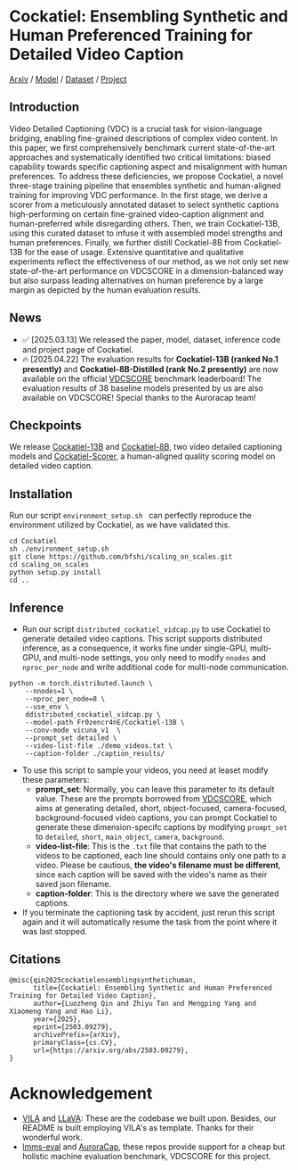 # Cockatiel: Ensembling Synthetic and Human Preferenced Training for Detailed Video Caption
[Arxiv](https://arxiv.org/abs/2503.09279) / [Model](https://huggingface.co/Fr0zencr4nE/Cockatiel-13B) / [Dataset](https://huggingface.co/datasets/Fr0zencr4nE/Cockatiel-4K) / [Project](https://sais-fuxi.github.io/projects/cockatiel/)

## Introduction

Video Detailed Captioning (VDC) is a crucial task for vision-language bridging, enabling fine-grained descriptions of complex video content. In this paper, we first comprehensively benchmark current state-of-the-art approaches and systematically identified two critical limitations: biased capability towards specific captioning aspect and misalignment with human preferences. To address these deficiencies, we propose Cockatiel, a novel three-stage training pipeline that ensembles synthetic and human-aligned training for improving VDC performance. In the first stage, we derive a scorer from a meticulously annotated dataset to select synthetic captions high-performing on certain fine-grained video-caption alignment and human-preferred while disregarding others. Then, we train Cockatiel-13B, using this curated dataset to infuse it with assembled model strengths and human preferences. Finally, we further distill Cockatiel-8B from Cockatiel-13B for the ease of usage. Extensive quantitative and qualitative experiments reflect the effectiveness of our method, as we not only set new state-of-the-art performance on VDCSCORE in a dimension-balanced way but also surpass leading alternatives on human preference by a large margin as depicted by the human evaluation results.

## News
- &#x2705; [2025.03.13] We released the paper, model, dataset, inference code and project page of Cockatiel.
- &#x1F525; [2025.04.22] The evaluation results for **Cockatiel-13B (ranked No.1 presently)** and **Cockatiel-8B-Distilled (rank No.2 presently)** are now available on the official [VDCSCORE](https://wenhaochai.com/aurora-web/) benchmark leaderboard! The evaluation results of 38 baseline models presented by us are also available on VDCSCORE! Special thanks to the Auroracap team!

## Checkpoints
We release [Cockatiel-13B](https://huggingface.co/Fr0zencr4nE/Cockatiel-13B) and [Cockatiel-8B](https://huggingface.co/Fr0zencr4nE/Cockatiel-8B), two video detailed captioning models and [Cockatiel-Scorer](https://huggingface.co/Fr0zencr4nE/Cockatiel-Scorer), a human-aligned quality scoring model on detailed video caption.

## Installation

Run our script `environment_setup.sh ` can perfectly reproduce the environment utilized by Cockatiel, as we have validated this.

```
cd Cockatiel
sh ./environment_setup.sh
git clone https://github.com/bfshi/scaling_on_scales.git
cd scaling_on_scales
python setup.py install
cd ..
```
## Inference
- Run our script `distributed_cockatiel_vidcap.py` to use Cockatiel to generate detailed video captions. This script supports distributed inference, as a consequence, it works fine under single-GPU, multi-GPU, and multi-node settings, you only need to modify `nnodes` and `nproc_per_node` and write additional code for multi-node communication.
```
python -m torch.distributed.launch \
    --nnodes=1 \
    --nproc_per_node=8 \
    --use_env \
    ddistributed_cockatiel_vidcap.py \
    --model-path Fr0zencr4nE/Cockatiel-13B \
    --conv-mode vicuna_v1  \
    --prompt_set detailed \
    --video-list-file ./demo_videos.txt \
    --caption-folder ./caption_results/
```
- To use this script to sample your videos, you need at leaset modify these parameters:
    - **prompt_set**: Normally, you can leave this parameter to its default value. These are the prompts borrowed from [VDCSCORE](https://arxiv.org/abs/2410.03051), which aims at generating detailed, short, object-focused, camera-focused, background-focused video captions, you can prompt Cockatiel to generate these dimension-specifc captions by modifying `prompt_set` to `detailed`, `short`, `main_object`, `camera`, `background`.
    - **video-list-file**: This is the `.txt` file that contains  the path to the videos to be captioned, each line should contains only one path to a video. Please be cautious, **the video's filename must be different**, since each caption will be saved with the video's name as their saved json filename.
    - **caption-folder**: This is the directory where we save the generated captions.
- If you terminate the captioning task by accident, just rerun this script again and it will automatically resume the task from the point where it was last stopped.
## Citations

```
@misc{qin2025cockatielensemblingsynthetichuman,
      title={Cockatiel: Ensembling Synthetic and Human Preferenced Training for Detailed Video Caption}, 
      author={Luozheng Qin and Zhiyu Tan and Mengping Yang and Xiaomeng Yang and Hao Li},
      year={2025},
      eprint={2503.09279},
      archivePrefix={arXiv},
      primaryClass={cs.CV},
      url={https://arxiv.org/abs/2503.09279}, 
}
```

# Acknowledgement

- [VILA](https://github.com/NVlabs/VILA) and [LLaVA](https://github.com/haotian-liu/LLaVA): These are the codebase we built upon. Besides, our README is built employing VILA's as template. Thanks for their wonderful work.
- [lmms-eval](https://github.com/EvolvingLMMs-Lab/lmms-eval) and [AuroraCap](https://github.com/rese1f/aurora), these repos provide support for a cheap but holistic machine evaluation benchmark, VDCSCORE for this project.

